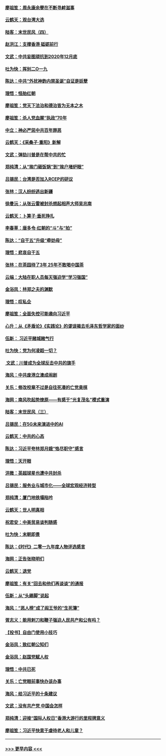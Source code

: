 #### [廖祖笙：周永康余孽在不断寻衅滋事](../pages/nsc993/n11751013.md?t=12290511) 
#### [云鹤天：观台湾大选](../pages/nsc993/n11751007.md?t=12290511) 
#### [陆客：末世民风（四）](../pages/nsc993/n11749203.md?t=12290511) 
#### [赵洪江：支撑香港 砥砺前行](../pages/nsc993/n11748482.md?t=12290511) 
#### [文武：中共妄图顽抗到2020年12月底](../pages/nsc993/n11748446.md?t=12290511) 
#### [吐为快：挥别二O一九](../pages/nsc993/n11748411.md?t=12290511) 
#### [陈达：中共“外扰神韵内禁圣诞”自证是妖孽](../pages/nsc993/n11748226.md?t=12290511) 
#### [理悟：怪胎红朝](../pages/nsc993/n11748206.md?t=12290511) 
#### [廖祖笙：党天下法治和德治皆为无本之木](../pages/nsc993/n11748135.md?t=12290511) 
#### [廖祖笙：杀人党血腥“执政”70年](../pages/nsc993/n11745144.md?t=12290511) 
#### [中立：神必严惩中共百年罪恶](../pages/nsc993/n11744970.md?t=12290511) 
#### [云鹤天：《采桑子‧重阳》新解](../pages/nsc993/n11744948.md?t=12290511) 
#### [文武：弹劾川普是在帮中共的忙](../pages/nsc993/n11744758.md?t=12290511) 
#### [郑纯清：从“挨门砸饭锅”到“挨户堵炉眼”](../pages/nsc993/n11744745.md?t=12290511) 
#### [吕锡民：台湾是否加入RCEP的研议](../pages/nsc993/n11744701.md?t=12290511) 
#### [张林：汉人纷纷逃出新疆](../pages/nsc993/n11743530.md?t=12290511) 
#### [徐曼沅：从张云雷被封杀想起相声大师吴兆南](../pages/nsc993/n11741816.md?t=12290511) 
#### [云鹤天：卜算子‧垂死挣扎](../pages/nsc993/n11739956.md?t=12290511) 
#### [李春草：唐多令‧红朝的“斗”与“拍”](../pages/nsc993/n11739830.md?t=12290511) 
#### [陈达：“自干五”升级“牵妨母”](../pages/nsc993/n11739724.md?t=12290511) 
#### [理悟：悲哀自干五](../pages/nsc993/n11739547.md?t=12290511) 
#### [张林：在茶园待了3年 25年不敢喝中国茶](../pages/nsc993/n11739240.md?t=12290511) 
#### [云端：大陆在职人员每天强迫学“学习强国”](../pages/nsc993/n11738735.md?t=12290511) 
#### [金浴凤：林郑之夫的渊默](../pages/nsc993/n11737735.md?t=12290511) 
#### [理悟：叹私企](../pages/nsc993/n11737715.md?t=12290511) 
#### [廖祖笙：全面失控可能袭向习近平](../pages/nsc993/n11737704.md?t=12290511) 
#### [心升：从《矛盾论》《实践论》的谬误揭去毛泽东哲学家的面纱](../pages/nsc993/n11736962.md?t=12290511) 
#### [伍新： 习近平赌城赌气行](../pages/nsc993/n11736929.md?t=12290511) 
#### [吐为快：党为何凌蹈一切？](../pages/nsc993/n11736915.md?t=12290511) 
#### [ 文武：川普成为全球反击中共的旗手](../pages/nsc993/n11736882.md?t=12290511) 
#### [海风：中共废港立澳成闹剧](../pages/nsc993/n11735857.md?t=12290511) 
#### [关乐：修改校章不过是自往死凑的亡党臭棋](../pages/nsc993/n11735097.md?t=12290511) 
#### [海网：南风吹起势燎原——有感于“光复茂名”模式重演](../pages/nsc993/n11732308.md?t=12290511) 
#### [陆客：末世民风（三）](../pages/nsc993/n11732211.md?t=12290511) 
#### [吕锡民：在5G未来演进中的AI](../pages/nsc993/n11730010.md?t=12290511) 
#### [云鹤天：中共的心态](../pages/nsc993/n11729906.md?t=12290511) 
#### [陈达：习近平夸林郑月娥“恪尽职守”感言](../pages/nsc993/n11729881.md?t=12290511) 
#### [理悟：天开眼](../pages/nsc993/n11729699.md?t=12290511) 
#### [洪微：英超球星也遭中共封杀](../pages/nsc993/n11727243.md?t=12290511) 
#### [吕锡民：服务业与城市化——全球宏观经济转型](../pages/nsc993/n11725845.md?t=12290511) 
#### [郑纯清：厦门地铁塌陷吟](../pages/nsc993/n11725813.md?t=12290511) 
#### [云鹤天：世人明真相](../pages/nsc993/n11725621.md?t=12290511) 
#### [祝君安：中美贸易谈判随感](../pages/nsc993/n11725609.md?t=12290511) 
#### [吐为快：末朝即景](../pages/nsc993/n11723365.md?t=12290511) 
#### [陈达：《时代》二零一九年度人物评选感言](../pages/nsc993/n11723337.md?t=12290511) 
#### [海网：正告张晓明们](../pages/nsc993/n11723228.md?t=12290511) 
#### [云鹤天：退党](../pages/nsc993/n11723056.md?t=12290511) 
#### [廖祖笙：有关“回去和他们再谈谈”的通报](../pages/nsc993/n11722442.md?t=12290511) 
#### [伍新：从“头踢脚”说起](../pages/nsc993/n11722429.md?t=12290511) 
#### [海风：“恶人榜”成了阎王爷的“生死簿”](../pages/nsc993/n11722272.md?t=12290511) 
#### [胥志义：能用剌刀和鞭子强迫人民共产和公有吗？](../pages/nsc993/n11720569.md?t=12290511) 
#### [【投书】自由门使用小技巧](../pages/nsc993/n11720180.md?t=12290511) 
#### [金浴凤：致红朝公知们](../pages/nsc993/n11720563.md?t=12290511) 
#### [金浴凤：赵国党赋人权](../pages/nsc993/n11720533.md?t=12290511) 
#### [理悟：中共已死](../pages/nsc993/n11720233.md?t=12290511) 
#### [关乐：亡党眼前事快办该办事](../pages/nsc993/n11719160.md?t=12290511) 
#### [海风：给习近平的十条建议](../pages/nsc993/n11717616.md?t=12290511) 
#### [文武：没有共产党 中国会怎样](../pages/nsc993/n11717584.md?t=12290511) 
#### [郑纯清：迎接“国际人权日”香港大游行的里程牌意义](../pages/nsc993/n11717417.md?t=12290511) 
#### [廖祖笙：习近平快意于虐待老人和儿童？](../pages/nsc993/n11715313.md?t=12290511) 

----
#### [ >>> 更早内容 <<< ](../indexes/nsc993-earlier.md)
